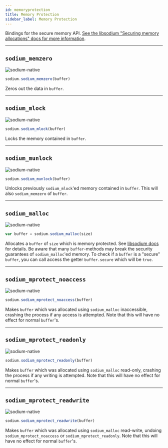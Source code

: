 ```yaml
---
id: memoryprotection
title: Memory Protection
sidebar_label: Memory Protection
---
```


Bindings for the secure memory API. [See the libsodium "Securing memory allocations" docs for more information](https://download.libsodium.org/doc/memory_management).
***
## `sodium_memzero` 
![sodium-native][node]
``` js
sodium.sodium_memzero(buffer)
```
Zeros out the data in `buffer`.
***
## `sodium_mlock`
![sodium-native][node]
``` js
sodium.sodium_mlock(buffer)
```
Locks the memory contained in `buffer`.
***
## `sodium_munlock`
![sodium-native][node]
``` js
sodium.sodium_munlock(buffer)
```
Unlocks previously `sodium_mlock`'ed memory contained in `buffer`. This will also `sodium_memzero` of `buffer`.
***
## `sodium_malloc`
![sodium-native][node]
``` js
var buffer = sodium.sodium_malloc(size)
```
Allocates a `buffer` of `size` which is memory protected. See [libsodium docs](https://download.libsodium.org/doc/memory_management#guarded-heap-allocations) for details. Be aware that many `buffer`-methods may break the security guarantees of `sodium_malloc`'ed memory. To check if a `buffer` is a "secure" `buffer`, you can call access the getter `buffer.secure` which will be `true`.
***
## `sodium_mprotect_noaccess`
![sodium-native][node]
``` js
sodium.sodium_mprotect_noaccess(buffer)
```
Makes `buffer` which was allocated using `sodium_malloc` inaccessible, crashing the process if any access is attempted. Note that this will have no effect for normal `buffer`'s.
***
## `sodium_mprotect_readonly`
![sodium-native][node]
``` js
sodium.sodium_mprotect_readonly(buffer)
```
Makes `buffer` which was allocated using `sodium_malloc` read-only, crashing the process if any writing is attempted. Note that this will have no effect for normal `buffer`'s.
***
## `sodium_mprotect_readwrite`
![sodium-native][node]
``` js
sodium.sodium_mprotect_readwrite(buffer)
```
Makes `buffer` which was allocated using `sodium_malloc` read-write, undoing `sodium_mprotect_noaccess` or `sodium_mprotect_readonly`. Note that this will have no effect for normal `buffer`'s.


[js]: /docusaurus/img/icon_js.svg
[node]: /docusaurus/img/nodejs-icon.svg